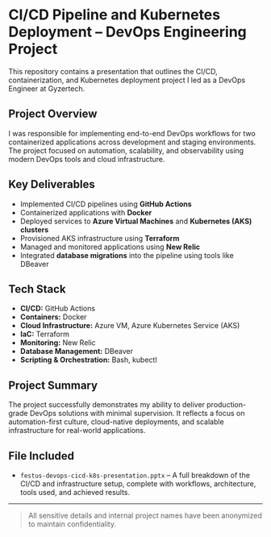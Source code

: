 # CI/CD Pipeline and Kubernetes Deployment – DevOps Engineering Project

This repository contains a presentation that outlines the CI/CD, containerization, and Kubernetes deployment project I led as a DevOps Engineer at Gyzertech.

##  Project Overview

I was responsible for implementing end-to-end DevOps workflows for two containerized applications across development and staging environments. The project focused on automation, scalability, and observability using modern DevOps tools and cloud infrastructure.

##  Key Deliverables

- Implemented CI/CD pipelines using **GitHub Actions**
- Containerized applications with **Docker**
- Deployed services to **Azure Virtual Machines** and **Kubernetes (AKS) clusters**
- Provisioned AKS infrastructure using **Terraform**
- Managed and monitored applications using **New Relic**
- Integrated **database migrations** into the pipeline using tools like DBeaver

## Tech Stack

- **CI/CD:** GitHub Actions  
- **Containers:** Docker  
- **Cloud Infrastructure:** Azure VM, Azure Kubernetes Service (AKS)  
- **IaC:** Terraform  
- **Monitoring:** New Relic  
- **Database Management:** DBeaver  
- **Scripting & Orchestration:** Bash, kubectl

##  Project Summary

The project successfully demonstrates my ability to deliver production-grade DevOps solutions with minimal supervision. It reflects a focus on automation-first culture, cloud-native deployments, and scalable infrastructure for real-world applications.

##  File Included

- `festus-devops-cicd-k8s-presentation.pptx` – A full breakdown of the CI/CD and infrastructure setup, complete with workflows, architecture, tools used, and achieved results.

---

>  All sensitive details and internal project names have been anonymized to maintain confidentiality.
